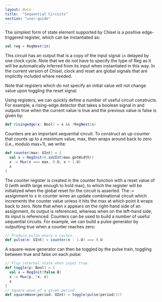 ```yaml
---
layout: docs
title:  "Sequential Circuits"
section: "user-guide"
---
```

The simplest form of state element supported by Chisel is a positive edge-triggered register, which can be instantiated as:
```scala
val reg = RegNext(in)
```
This circuit has an output that is a copy of the input signal `in` delayed by one clock cycle. Note that we do not have to specify the type of Reg as it will be automatically inferred from its input when instantiated in this way. In the current version of Chisel, clock and reset are global signals that are implicitly included where needed.

Note that registers which do not specify an initial value will not change value upon toggling the reset signal.

Using registers, we can quickly define a number of useful circuit constructs. For example, a rising-edge detector that takes a boolean signal in and outputs true when the current value is true and the previous value is false is given by:
```scala
def risingedge(x: Bool) = x && !RegNext(x)
```
Counters are an important sequential circuit. To construct an up-counter that counts up to a maximum value, max, then wraps around back to zero (i.e., modulo max+1), we write:
```scala
def counter(max: UInt) = {
  val x = RegInit(0.asUInt(max.getWidth))
  x := Mux(x === max, 0.U, x + 1.U)
  x
}
```
The counter register is created in the counter function with a reset value of 0 (with width large enough to hold max), to which the register will be initialized when the global reset for the circuit is asserted. The := assignment to x in counter wires an update combinational circuit which increments the counter value unless it hits the max at which point it wraps back to zero. Note that when x appears on the right-hand side of an assignment, its output is referenced, whereas when on the left-hand side, its input is referenced.
Counters can be used to build a number of useful sequential circuits. For example, we can build a pulse generator by outputting true when a counter reaches zero:
```scala
// Produce pulse every n cycles.
def pulse(n: UInt) = counter(n - 1.U) === 0.U
```
A square-wave generator can then be toggled by the pulse train, toggling between true and false on each pulse:
```scala
// Flip internal state when input true.
def toggle(p: Bool) = {
  val x = RegInit(false.B)
  x := Mux(p, !x, x)
  x
}
// Square wave of a given period.
def squareWave(period: UInt) = toggle(pulse(period/2))
```

